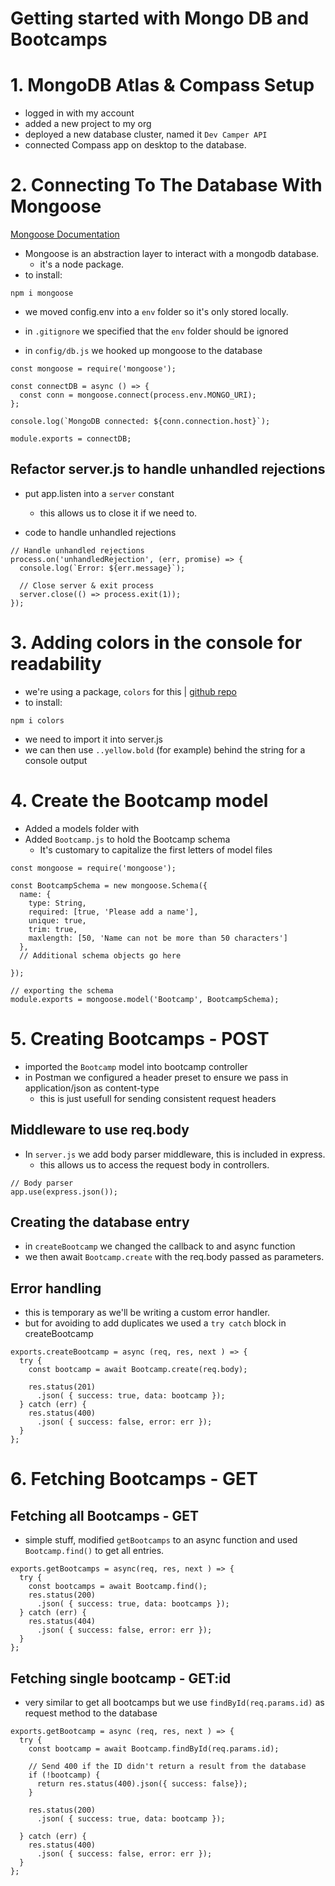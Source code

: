 # Getting started with Mongo DB and Bootcamps

# 1. MongoDB Atlas & Compass Setup
- logged in with my account
- added a new project to my org
- deployed a new database cluster, named it `Dev Camper API`
- connected Compass app on desktop to the database.

# 2. Connecting To The Database With Mongoose
[Mongoose Documentation](https://mongoosejs.com/docs/guide.html)

- Mongoose is an abstraction layer to interact with a mongodb database.
  - it's a node package.
- to install:
``` JS Terminal
npm i mongoose
```
- we moved config.env into a `env` folder so it's only stored locally. 
- in `.gitignore` we specified that the `env` folder should be ignored

- in `config/db.js` we hooked up mongoose to the database
``` JS db.js
const mongoose = require('mongoose');

const connectDB = async () => {
  const conn = mongoose.connect(process.env.MONGO_URI);
};

console.log(`MongoDB connected: ${conn.connection.host}`);

module.exports = connectDB;
```

## Refactor server.js to handle unhandled rejections
- put app.listen into a `server` constant
  - this allows us to close it if we need to.

- code to handle unhandled rejections
``` JS server.js
// Handle unhandled rejections
process.on('unhandledRejection', (err, promise) => {
  console.log(`Error: ${err.message}`);
  
  // Close server & exit process
  server.close(() => process.exit(1));
});
```

# 3. Adding colors in the console for readability
- we're using a package, `colors` for this | [github repo](https://github.com/Marak/colors.js)
- to install:
``` JS Terminal
npm i colors
```
- we need to import it into server.js
- we can then use `..yellow.bold` (for example) behind the string for a console output

# 4. Create the Bootcamp model
- Added a models folder with 
- Added `Bootcamp.js` to hold the Bootcamp schema
  - It's customary to capitalize the first letters of model files
``` JS models/Bootcamp.js
const mongoose = require('mongoose');

const BootcampSchema = new mongoose.Schema({
  name: {
    type: String,
    required: [true, 'Please add a name'],
    unique: true,
    trim: true,
    maxlength: [50, 'Name can not be more than 50 characters']
  },
  // Additional schema objects go here

});

// exporting the schema
module.exports = mongoose.model('Bootcamp', BootcampSchema);
```

# 5. Creating Bootcamps - POST
- imported the `Bootcamp` model into bootcamp controller
- in Postman we configured a header preset to ensure we pass in application/json as content-type
  - this is just usefull for sending consistent request headers

## Middleware to use req.body
- In `server.js` we add body parser middleware, this is included in express.
  - this allows us to access the request body in controllers.
``` JS server.js
// Body parser
app.use(express.json());
```

## Creating the database entry
- in `createBootcamp` we changed the callback to and async function
- we then await `Bootcamp.create` with the req.body passed as parameters.

## Error handling
- this is temporary as we'll be writing a custom error handler.
- but for avoiding to add duplicates we used a `try catch` block in createBootcamp 
``` JS controllers/bootcamps.js
exports.createBootcamp = async (req, res, next ) => {
  try {
    const bootcamp = await Bootcamp.create(req.body);
    
    res.status(201)
      .json( { success: true, data: bootcamp });
  } catch (err) {
    res.status(400)
      .json( { success: false, error: err });
  }
};
```

# 6. Fetching Bootcamps - GET
## Fetching all Bootcamps - GET
- simple stuff, modified `getBootcamps` to an async function and used `Bootcamp.find()` to get all entries.
``` JS controllers/bootcamps.js
exports.getBootcamps = async(req, res, next ) => {
  try {
    const bootcamps = await Bootcamp.find();
    res.status(200)
      .json( { success: true, data: bootcamps });
  } catch (err) {
    res.status(404)
      .json( { success: false, error: err });
  }
};
```
## Fetching single bootcamp - GET:id
- very similar to get all bootcamps but we use `findById(req.params.id)` as request method to the database
``` JS controllers.bootcamps.js
exports.getBootcamp = async (req, res, next ) => {
  try {
    const bootcamp = await Bootcamp.findById(req.params.id);

    // Send 400 if the ID didn't return a result from the database
    if (!bootcamp) {
      return res.status(400).json({ success: false});
    }

    res.status(200)
      .json( { success: true, data: bootcamp });

  } catch (err) {
    res.status(400)
      .json( { success: false, error: err });
  }
};
```













